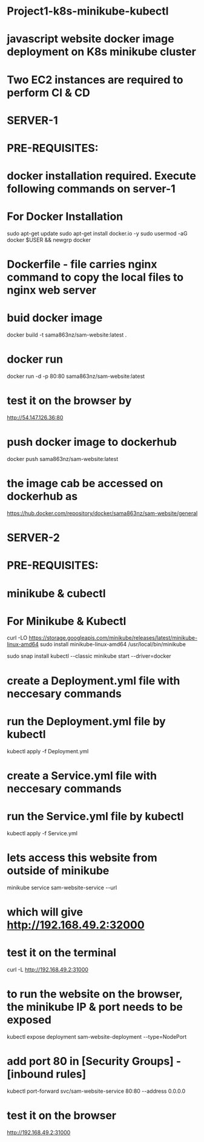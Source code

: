 # Project1-k8s-minikube-kubectl
# javascript website docker image deployment on K8s minikube cluster

# Two EC2 instances are required to perform CI & CD


# SERVER-1
# PRE-REQUISITES:
# docker installation required. Execute following commands on server-1
# For Docker Installation
sudo apt-get update
sudo apt-get install docker.io -y
sudo usermod -aG docker $USER && newgrp docker

# Dockerfile - file carries nginx command to copy the local files to nginx web server

# buid docker image
docker build -t sama863nz/sam-website:latest .

# docker run
docker run -d -p 80:80 sama863nz/sam-website:latest


# test it on the browser by
http://54.147.126.36:80


# push docker image to dockerhub
docker push sama863nz/sam-website:latest

# the image cab be accessed on dockerhub as
https://hub.docker.com/repository/docker/sama863nz/sam-website/general



# SERVER-2
# PRE-REQUISITES:
# minikube & cubectl

# For Minikube & Kubectl
curl -LO https://storage.googleapis.com/minikube/releases/latest/minikube-linux-amd64
sudo install minikube-linux-amd64 /usr/local/bin/minikube 

sudo snap install kubectl --classic
minikube start --driver=docker


# create a Deployment.yml file with neccesary commands
# run the Deployment.yml file by kubectl
kubectl apply -f Deployment.yml 

# create a Service.yml file with neccesary commands
# run the Service.yml file by kubectl
kubectl apply -f Service.yml

# lets access this website from outside of minikube
minikube service sam-website-service --url
# which will give http://192.168.49.2:32000

# test it on the terminal
curl -L http://192.168.49.2:31000

# to run the website on the browser, the minikube IP & port needs to be exposed
kubectl expose deployment sam-website-deployment --type=NodePort

# add port 80 in [Security Groups] - [inbound rules]
kubectl port-forward svc/sam-website-service 80:80 --address 0.0.0.0

# test it on the browser
http://192.168.49.2:31000


